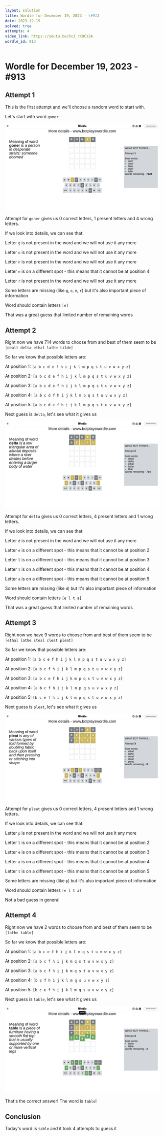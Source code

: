 ```yaml
---
layout: solution
title: Wordle for December 19, 2023 - \#913
date: 2023-12-19
solved: true
attempts: 4
video_link: https://youtu.be/hxJ_rKOCY2A
wordle_id: 913
---
```


# Wordle for December 19, 2023 - \#913

## Attempt 1

This is the first attempt and we'll choose a random word to start with.

Let's start with word `goner`

![Attempt 1](2023-12-19/attempt-1.png)

Attempt for `goner` gives us 0 correct letters, 1 present letters and 4 wrong letters.

If we look into details, we can see that:

Letter `g` is not present in the word and we will not use it any more

Letter `o` is not present in the word and we will not use it any more

Letter `n` is not present in the word and we will not use it any more

Letter `e` is on a different spot - this means that it cannot be at position 4

Letter `r` is not present in the word and we will not use it any more

Some letters are missing (like `g`, `o`, `n`, `r`) but it's also important piece of information

Word should contain letters `[e]`

That was a great guess that limited number of remaining words



## Attempt 2

Right now we have 714 words to choose from and best of them seem to be `[dealt delta ethal lathe tilde]`

So far we know that possible letters are:

At position 1: `[a b c d e f h i j k l m p q s t u v w x y z]`

At position 2: `[a b c d e f h i j k l m p q s t u v w x y z]`

At position 3: `[a b c d e f h i j k l m p q s t u v w x y z]`

At position 4: `[a b c d f h i j k l m p q s t u v w x y z]`

At position 5: `[a b c d e f h i j k l m p q s t u v w x y z]`

Next guess is `delta`, let's see what it gives us

![Attempt 2](2023-12-19/attempt-2.png)

Attempt for `delta` gives us 0 correct letters, 4 present letters and 1 wrong letters.

If we look into details, we can see that:

Letter `d` is not present in the word and we will not use it any more

Letter `e` is on a different spot - this means that it cannot be at position 2

Letter `l` is on a different spot - this means that it cannot be at position 3

Letter `t` is on a different spot - this means that it cannot be at position 4

Letter `a` is on a different spot - this means that it cannot be at position 5

Some letters are missing (like `d`) but it's also important piece of information

Word should contain letters `[e l t a]`

That was a great guess that limited number of remaining words



## Attempt 3

Right now we have 9 words to choose from and best of them seem to be `[ethal lathe steal cleat pleat]`

So far we know that possible letters are:

At position 1: `[a b c e f h i j k l m p q s t u v w x y z]`

At position 2: `[a b c f h i j k l m p q s t u v w x y z]`

At position 3: `[a b c e f h i j k m p q s t u v w x y z]`

At position 4: `[a b c f h i j k l m p q s u v w x y z]`

At position 5: `[b c e f h i j k l m p q s t u v w x y z]`

Next guess is `pleat`, let's see what it gives us

![Attempt 3](2023-12-19/attempt-3.png)

Attempt for `pleat` gives us 0 correct letters, 4 present letters and 1 wrong letters.

If we look into details, we can see that:

Letter `p` is not present in the word and we will not use it any more

Letter `l` is on a different spot - this means that it cannot be at position 2

Letter `e` is on a different spot - this means that it cannot be at position 3

Letter `a` is on a different spot - this means that it cannot be at position 4

Letter `t` is on a different spot - this means that it cannot be at position 5

Some letters are missing (like `p`) but it's also important piece of information

Word should contain letters `[e l t a]`

Not a bad guess in general



## Attempt 4

Right now we have 2 words to choose from and best of them seem to be `[lathe table]`

So far we know that possible letters are:

At position 1: `[a b c e f h i j k l m q s t u v w x y z]`

At position 2: `[a b c f h i j k m q s t u v w x y z]`

At position 3: `[a b c f h i j k m q s t u v w x y z]`

At position 4: `[b c f h i j k l m q s u v w x y z]`

At position 5: `[b c e f h i j k l m q s u v w x y z]`

Next guess is `table`, let's see what it gives us

![Attempt 4](2023-12-19/attempt-4.png)

That's the correct answer! The word is `table`!

## Conclusion

Today's word is `table` and it took 4 attempts to guess it

